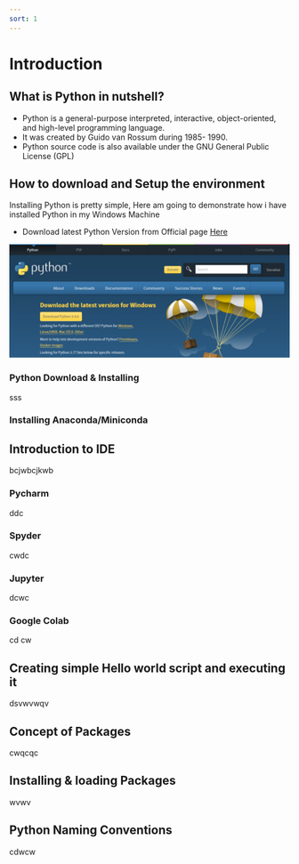 ```yaml
---
sort: 1
---
```


# Introduction

## What is Python in nutshell?

- Python is a general-purpose interpreted, interactive, object-oriented, and high-level programming language.
- It was created by Guido van Rossum during 1985- 1990.
- Python source code is also available under the GNU General Public License (GPL)

## How to download and Setup the environment

Installing Python is pretty simple, Here am going to demonstrate how i have installed Python in my Windows Machine

- Download latest Python Version from Official page [Here](https://www.python.org/downloads/ "Here")

[![python download](https://raw.githubusercontent.com/dhamodharanrk/lets_learn/main/static_files/www_python_org_download.png "python download")](https://raw.githubusercontent.com/dhamodharanrk/lets_learn/main/static_files/www_python_org_download.png "python download")

### Python Download & Installing

sss

### Installing Anaconda/Miniconda

## Introduction to IDE

bcjwbcjkwb

### Pycharm
ddc
### Spyder
cwdc
### Jupyter
dcwc
### Google Colab
cd cw

## Creating simple Hello world script and executing it

dsvwvwqv

## Concept of Packages

cwqcqc

## Installing & loading Packages

wvwv

## Python Naming Conventions

cdwcw


